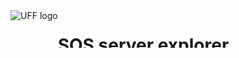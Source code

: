 
<div align='left' style="height:60px;overflow:hidden;">
<a href='http://www.ismar.cnr.it/index_html-1?set_language=en&cl=en'>
<img align='left' style='display: block;height: 92%' src='http://www.ismar.cnr.it/logo-en.jpg' alt='UFF logo' title='UFF logo'/>
</a>

# SOS server explorer
A Notebook to explore and visualize the data stored in a SOS Server (Version 2.0.0).

Author: Stefano Menegon, (http://www.ismar.cnr.it)



## Configuration


```python
# configuration
SOS_URL = 'http://vesk.ve.ismar.cnr.it/observations/sos/kvp'
SOS_VERSION = '2.0.0'
DATE_START = '2017-01-01'
DATE_END = '2017-01-3'
```

## Load libraries
For more information see the documentation of the OWSLib python library:

https://geopython.github.io/OWSLib/



```python
%matplotlib inline

import requests
from xml.etree import ElementTree

from pylab import rcParams
rcParams['figure.figsize'] = 8, 5

import numpy
import matplotlib.dates, matplotlib.pyplot

from datetime import date, datetime, timedelta
import simplejson as json
from dateutil.parser import parse

from owslib.sos import SensorObservationService
```


```python
def get_pref_label(url):
    """A simple function to retrieve a label from a SKOS concept"""
    response = requests.get(url)
    tree = ElementTree.fromstring(response.content)
    namespaces = {'skos': 'http://www.w3.org/2004/02/skos/core#'}
    return tree.find('.//skos:prefLabel', namespaces=namespaces).text
    

```

## Initialization


```python
sos = SensorObservationService(SOS_URL, version=SOS_VERSION)
# Fix a owslib vs. SOS52North issue
getob = sos.get_operation_by_name('getobservation')
getob.methods = {'Get': {'url': SOS_URL}}
```

## Print metadata


```python
id = sos.identification

print "Service:"
print "\t", id.service, id.version
print "Title:"
print "\t", id.title
print "Abstract"
print "\t", id.abstract
print "Keywords"
print "\t", id.keywords
```

    Service:
    	OGC:SOS 1.0.0
    Title:
    	Starter Kit ISMAR Venezia
    Abstract
    	None
    Keywords
    	['ASD']


## Plot data



```python
responseFormat     = 'application/json'
namespaces         = "xmlns(om,http://www.opengis.net/om/2.0)"
start_time          = date.today() - timedelta(days=140)
# temporalFilter     = "om:phenomenonTime,{}".format(start_time.isoformat())
temporalFilter = "om:phenomenonTime,{}T00:00:00+00:00/{}T00:00:00+01:00".format(DATE_START, 
                                                                                DATE_END)
```


```python
skips = ['http://www.opengis.net/def/property/OGC/0/PhenomenonTime',
         #'http://vocab.nerc.ac.uk/collection/P01/current/CPRPRG01/',
         #'http://vocab.nerc.ac.uk/collection/P01/current/EGTSSS01/'
        ]

observed_properties = [o for o in getob.parameters['observedProperty']['values'] if o not in skips]

for observed_property in observed_properties:
    
    observedProperties = [observed_property]
    
    res = sos.get_observation(offerings=sos.contents.keys(), 
                              responseFormat=responseFormat, 
                              observedProperties=observedProperties,            

                              namespaces=namespaces, 
                              eventTime=temporalFilter,
                              MergeObservationsIntoDataArray='true',
                             procedure=None)
    
    obs = json.loads(res)
    datas = [(o['featureOfInterest']['name']['value'], o['result']['values']) for o in obs['observations']]

    if len(datas) == 0:
        continue

    for label, values in datas:
        x = matplotlib.dates.date2num([parse(val[0]) for val in values])
        y = [val[1] for val in values]

        
        # mask -100
        y = numpy.ma.array(y)
        y_masked = numpy.ma.masked_where(y <= -100 , y)
            
        if observed_property == 'http://vocab.nerc.ac.uk/collection/P01/current/ERWDSS01/':
            matplotlib.pyplot.polar(numpy.radians(y_masked), x - numpy.amin(x), 
                                    '-bo', ms=3, 
                                    c=numpy.random.rand(3,1).flatten(), 
                                    label=label )
        else:
            matplotlib.pyplot.plot_date(x, y_masked, '-bo', ms=3, 
                                        c=numpy.random.rand(3,1).flatten(), 
                                        label=label )
            matplotlib.pyplot.grid()
    matplotlib.pyplot.legend()
    print "\n\n", observed_property
    print get_pref_label(observed_property)
    matplotlib.pyplot.show()

```

    
    
    http://vocab.nerc.ac.uk/collection/P01/current/CDTBZZ01/
    Absolute temperature of the atmosphere



![png](sos_server_explorer_files/sos_server_explorer_13_1.png)


    
    
    http://vocab.nerc.ac.uk/collection/P01/current/CPRPRG01/
    Thickness of precipitation amount (liquid water equivalent) in the atmosphere by in-situ rain gauge



![png](sos_server_explorer_files/sos_server_explorer_13_3.png)


    
    
    http://vocab.nerc.ac.uk/collection/P01/current/CPRRRG01/
    Precipitation rate (liquid water equivalent) in the atmosphere by in-situ rain gauge



![png](sos_server_explorer_files/sos_server_explorer_13_5.png)


    
    
    http://vocab.nerc.ac.uk/collection/P01/current/CRELZZ01/
    Relative humidity of the atmosphere



![png](sos_server_explorer_files/sos_server_explorer_13_7.png)


    
    
    http://vocab.nerc.ac.uk/collection/P01/current/DBINAW01/
    Depth below sea surface (acoustic doppler wave array bin) in the water body



![png](sos_server_explorer_files/sos_server_explorer_13_9.png)


    
    
    http://vocab.nerc.ac.uk/collection/P01/current/DEPHPREN/
    Depth below surface (sampling event end) of the water body by profiling pressure sensor and conversion to depth using unspecified algorithm



![png](sos_server_explorer_files/sos_server_explorer_13_11.png)


    
    
    http://vocab.nerc.ac.uk/collection/P01/current/ERWDSS01/
    Wind direction (relative to moving platform) in the atmosphere by in-situ anemometer



![png](sos_server_explorer_files/sos_server_explorer_13_13.png)


    
    
    http://vocab.nerc.ac.uk/collection/P01/current/ERWSSS01/
    Wind speed (relative to moving platform) in the atmosphere by in-situ anemometer



![png](sos_server_explorer_files/sos_server_explorer_13_15.png)


    
    
    http://vocab.nerc.ac.uk/collection/P01/current/GAVHAD01/
    Average height of waves (highest one third) on the water body by acoustic doppler wave array



![png](sos_server_explorer_files/sos_server_explorer_13_17.png)


    
    
    http://vocab.nerc.ac.uk/collection/P01/current/GCMXAD01/
    Maximum height of waves on the water body by acoustic doppler wave array



![png](sos_server_explorer_files/sos_server_explorer_13_19.png)


    
    
    http://vocab.nerc.ac.uk/collection/P01/current/GDPXAD01/
    Direction at spectral maximum of waves on the water body by acoustic doppler wave array



![png](sos_server_explorer_files/sos_server_explorer_13_21.png)


    
    
    http://vocab.nerc.ac.uk/collection/P01/current/GHMZAD01/
    Spectral significant height of waves {Hm0} on the water body by acoustic doppler wave array



![png](sos_server_explorer_files/sos_server_explorer_13_23.png)


    
    
    http://vocab.nerc.ac.uk/collection/P01/current/GSPRAD01/
    Directional spreading of waves on the water body by acoustic doppler wave array



![png](sos_server_explorer_files/sos_server_explorer_13_25.png)


    
    
    http://vocab.nerc.ac.uk/collection/P01/current/GTAMZD01/
    Average period of waves on the water body by acoustic doppler wave array



![png](sos_server_explorer_files/sos_server_explorer_13_27.png)


    
    
    http://vocab.nerc.ac.uk/collection/P01/current/GTAVAD01/
    Average zero crossing period of waves {Tz} on the water body by acoustic doppler wave array



![png](sos_server_explorer_files/sos_server_explorer_13_29.png)


    
    
    http://vocab.nerc.ac.uk/collection/P01/current/GTZLZZ01/
    Average zero crossing period of waves (longest one third) on the water body



![png](sos_server_explorer_files/sos_server_explorer_13_31.png)


    
    
    http://vocab.nerc.ac.uk/collection/P01/current/GTZMAP01/
    Period at spectral maximum of waves on the water body by acoustic doppler wave array



![png](sos_server_explorer_files/sos_server_explorer_13_33.png)


    
    
    http://vocab.nerc.ac.uk/collection/P01/current/GWMDAD01/
    Mean direction of waves on the water body by acoustic doppler wave array



![png](sos_server_explorer_files/sos_server_explorer_13_35.png)


    
    
    http://vocab.nerc.ac.uk/collection/P01/current/UWDRAD01/
    Unidirectivity index of waves on the water body by acoustic doppler wave array and computation using protocol of Barstow et al. (1991)



![png](sos_server_explorer_files/sos_server_explorer_13_37.png)


    
    
    http://vocab.nerc.ac.uk/collection/P02/current/CAPH/
    Air pressure



![png](sos_server_explorer_files/sos_server_explorer_13_39.png)


    
    
    http://vocab.nerc.ac.uk/collection/P02/current/TEMP/
    Temperature of the water column



![png](sos_server_explorer_files/sos_server_explorer_13_41.png)



```python

```
